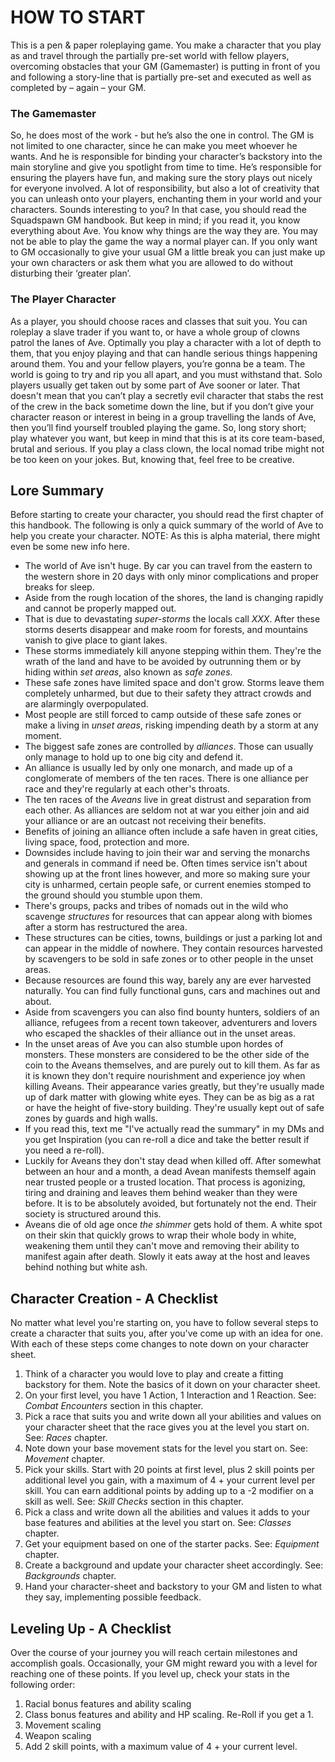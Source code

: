 
# HOW TO START
This is a pen & paper roleplaying game. You make a character that you play as and travel through the partially pre-set world with fellow players, overcoming obstacles that your GM (Gamemaster) is putting in front of you and following a story-line that is partially pre-set and executed as well as completed by – again – your GM. 

### The Gamemaster
So, he does most of the work - but he’s also the one in control. The GM is not limited to one character, since he can make you meet whoever he wants. And he is responsible for binding your character’s backstory into the main storyline and give you spotlight from time to time. He’s responsible for ensuring the players have fun, and making sure the story plays out nicely for everyone involved. A lot of responsibility, but also a lot of creativity that you can unleash onto your players, enchanting them in your world and your characters. 
Sounds interesting to you? In that case, you should read the Squadspawn GM handbook. 
But keep in mind; if you read it, you know everything about Ave. You know why things are the way they are. You may not be able to play the game the way a normal player can. If you only want to GM occasionally to give your usual GM a little break you can just make up your own characters or ask them what you are allowed to do without disturbing their ‘greater plan’. 

### The Player Character
As a player, you should choose races and classes that suit you. You can roleplay a slave trader if you want to, or have a whole group of clowns patrol the lanes of Ave. Optimally you play a character with a lot of depth to them, that you enjoy playing and that can handle serious things happening around them. You and your fellow players, you’re gonna be a team. The world is going to try and rip you all apart, and you must withstand that. Solo players usually get taken out by some part of Ave sooner or later. 
That doesn't mean that you can’t play a secretly evil character that stabs the rest of the crew in the back sometime down the line, but if you don’t give your character reason or interest in being in a group travelling the lands of Ave, then you’ll find yourself troubled playing the game.
So, long story short; play whatever you want, but keep in mind that this is at its core team-based, brutal and serious. If you play a class clown, the local nomad tribe might not be too keen on your jokes. But, knowing that, feel free to be creative. 

## Lore Summary
Before starting to create your character, you should read the first chapter of this handbook. The following is only a quick summary of the world of Ave to help you create your character. NOTE: As this is alpha material, there might even be some new info here. 
- The world of Ave isn't huge. By car you can travel from the eastern to the western shore in 20 days with only minor complications and proper breaks for sleep. 
- Aside from the rough location of the shores, the land is changing rapidly and cannot be properly mapped out. 
- That is due to devastating *super-storms* the locals call *XXX*. After these storms deserts disappear and make room for forests, and mountains vanish to give place to giant lakes. 
- These storms immediately kill anyone stepping within them. They're the wrath of the land and have to be avoided by outrunning them or by hiding within *set areas*, also known as *safe zones*. 
- These safe zones have limited space and don't grow. Storms leave them completely unharmed, but due to their safety they attract crowds and are alarmingly overpopulated. 
- Most people are still forced to camp outside of these safe zones or make a living in *unset areas*, risking impending death by a storm at any moment. 
- The biggest safe zones are controlled by *alliances*. Those can usually only manage to hold up to one big city and defend it. 
- An alliance is usually led by only one monarch, and made up of a conglomerate of members of the ten races. There is one alliance per race and they're regularly at each other's throats. 
- The ten races of the *Aveans* live in great distrust and separation from each other. As alliances are seldom not at war you either join and aid your alliance or are an outcast not receiving their benefits. 
- Benefits of joining an alliance often include a safe haven in great cities, living space, food, protection and more. 
- Downsides include having to join their war and serving the monarchs and generals in command if need be. Often times service isn't about showing up at the front lines however, and more so making sure your city is unharmed, certain people safe, or current enemies stomped to the ground should you stumble upon them. 
- There's groups, packs and tribes of nomads out in the wild who scavenge *structures* for resources that can appear along with biomes after a storm has restructured the area. 
- These structures can be cities, towns, buildings or just a parking lot and can appear in the middle of nowhere. They contain resources harvested by scavengers to be sold in safe zones or to other people in the unset areas. 
- Because resources are found this way, barely any are ever harvested naturally. You can find fully functional guns, cars and machines out and about. 
- Aside from scavengers you can also find bounty hunters, soldiers of an alliance, refugees from a recent town takeover, adventurers and lovers who escaped the shackles of their alliance out in the unset areas. 
- In the unset areas of Ave you can also stumble upon hordes of monsters. These monsters are considered to be the other side of the coin to the Aveans themselves, and are purely out to kill them. As far as it is known they don't require nourishment and experience joy when killing Aveans. Their appearance varies greatly, but they're usually made up of dark matter with glowing white eyes. They can be as big as a rat or have the height of  five-story building. They're usually kept out of safe zones by guards and high walls. 
- If you read this, text me "I've actually read the summary" in my DMs and you get Inspiration (you can re-roll a dice and take the better result if you need a re-roll). 
- Luckily for Aveans they don't stay dead when killed off. After somewhat between an hour and a month, a dead Avean manifests themself again near trusted people or a trusted location. That process is agonizing, tiring and draining and leaves them behind weaker than they were before. It is to be absolutely avoided, but fortunately not the end. Their society is structured around this. 
- Aveans die of old age once *the shimmer* gets hold of them. A white spot on their skin that quickly grows to wrap their whole body in white, weakening them until they can't move and removing their ability to manifest again after death. Slowly it eats away at the host and leaves behind nothing but white ash. 

## Character Creation - A Checklist
No matter what level you're starting on, you have to follow several steps to create a character that suits you, after you've come up with an idea for one. With each of these steps come changes to note down on your character sheet. 
1. Think of a character you would love to play and create a fitting backstory for them. Note the basics of it down on your character sheet. 
2. On your first level, you have 1 Action, 1 Interaction and 1 Reaction. See: *Combat Encounters* section in this chapter. 
3. Pick a race that suits you and write down all your abilities and values on your character sheet that the race gives you at the level you start on. See: *Races* chapter. 
4. Note down your base movement stats for the level you start on. See: *Movement* chapter. 
5. Pick your skills. Start with 20 points at first level, plus 2 skill points per additional level you gain, with a maximum of 4 + your current level per skill. You can earn additional points by adding up to a -2 modifier on a skill as well. See: *Skill Checks* section in this chapter. 
6. Pick a class and write down all the abilities and values it adds to your base features and abilities at the level you start on. See: *Classes* chapter. 
7. Get your equipment based on one of the starter packs. See: *Equipment* chapter. 
8. Create a background and update your character sheet accordingly. See: *Backgrounds* chapter. 
9. Hand your character-sheet and backstory to your GM and listen to what they say, implementing possible feedback. 

## Leveling Up - A Checklist
Over the course of your journey you will reach certain milestones and accomplish goals. Occasionally, your GM might reward you with a level for reaching one of these points. 
If you level up, check your stats in the following order: 
1. Racial bonus features and ability scaling
2. Class bonus features and ability and HP scaling. Re-Roll if you get a 1. 
3. Movement scaling
4. Weapon scaling
5. Add 2 skill points, with a maximum value of 4 + your current level. 

